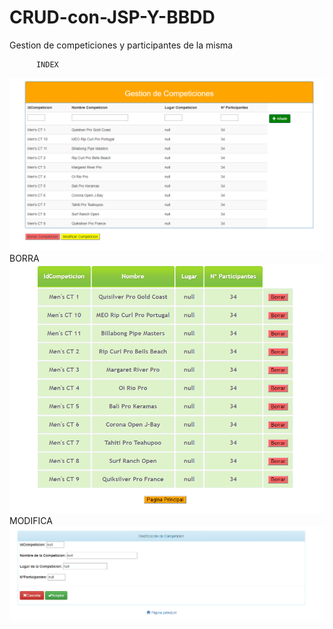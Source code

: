 # CRUD-con-JSP-Y-BBDD

Gestion de competiciones y participantes de la misma

          INDEX
![Index](https://github.com/fjcmolina/CRUD-con-JSP-Y-BBDD/blob/master/Imagenes/index.PNG)
          BORRA
![Borra](https://github.com/fjcmolina/CRUD-con-JSP-Y-BBDD/blob/master/Imagenes/borra.PNG)
        MODIFICA
![Modifica](https://github.com/fjcmolina/CRUD-con-JSP-Y-BBDD/blob/master/Imagenes/modifica.PNG)
